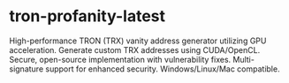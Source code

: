 # tron-profanity-latest
High-performance TRON (TRX) vanity address generator utilizing GPU acceleration. Generate custom TRX addresses using CUDA/OpenCL. Secure, open-source implementation with vulnerability fixes. Multi-signature support for enhanced security. Windows/Linux/Mac compatible.
